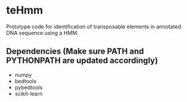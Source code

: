 teHmm
=====

Prototype code for identification of transposable elements in annotated DNA sequence using a HMM.  

Dependencies (Make sure PATH and PYTHONPATH are updated accordingly)
-----
* numpy
* bedtools
* pybedtools
* scikit-learn
